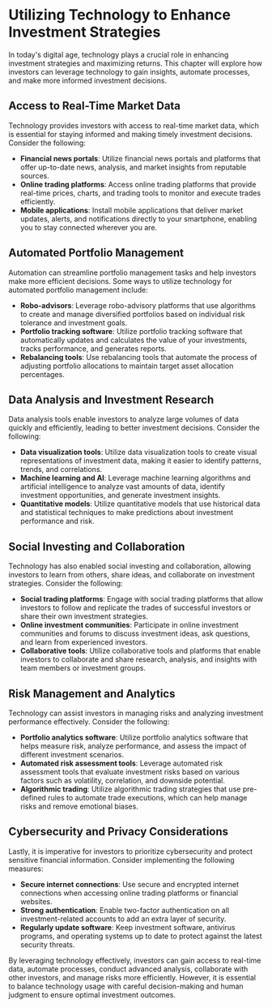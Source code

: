 Utilizing Technology to Enhance Investment Strategies
==============================================================

In today's digital age, technology plays a crucial role in enhancing investment strategies and maximizing returns. This chapter will explore how investors can leverage technology to gain insights, automate processes, and make more informed investment decisions.

Access to Real-Time Market Data
-------------------------------

Technology provides investors with access to real-time market data, which is essential for staying informed and making timely investment decisions. Consider the following:

* **Financial news portals**: Utilize financial news portals and platforms that offer up-to-date news, analysis, and market insights from reputable sources.
* **Online trading platforms**: Access online trading platforms that provide real-time prices, charts, and trading tools to monitor and execute trades efficiently.
* **Mobile applications**: Install mobile applications that deliver market updates, alerts, and notifications directly to your smartphone, enabling you to stay connected wherever you are.

Automated Portfolio Management
------------------------------

Automation can streamline portfolio management tasks and help investors make more efficient decisions. Some ways to utilize technology for automated portfolio management include:

* **Robo-advisors**: Leverage robo-advisory platforms that use algorithms to create and manage diversified portfolios based on individual risk tolerance and investment goals.
* **Portfolio tracking software**: Utilize portfolio tracking software that automatically updates and calculates the value of your investments, tracks performance, and generates reports.
* **Rebalancing tools**: Use rebalancing tools that automate the process of adjusting portfolio allocations to maintain target asset allocation percentages.

Data Analysis and Investment Research
-------------------------------------

Data analysis tools enable investors to analyze large volumes of data quickly and efficiently, leading to better investment decisions. Consider the following:

* **Data visualization tools**: Utilize data visualization tools to create visual representations of investment data, making it easier to identify patterns, trends, and correlations.
* **Machine learning and AI**: Leverage machine learning algorithms and artificial intelligence to analyze vast amounts of data, identify investment opportunities, and generate investment insights.
* **Quantitative models**: Utilize quantitative models that use historical data and statistical techniques to make predictions about investment performance and risk.

Social Investing and Collaboration
----------------------------------

Technology has also enabled social investing and collaboration, allowing investors to learn from others, share ideas, and collaborate on investment strategies. Consider the following:

* **Social trading platforms**: Engage with social trading platforms that allow investors to follow and replicate the trades of successful investors or share their own investment strategies.
* **Online investment communities**: Participate in online investment communities and forums to discuss investment ideas, ask questions, and learn from experienced investors.
* **Collaborative tools**: Utilize collaborative tools and platforms that enable investors to collaborate and share research, analysis, and insights with team members or investment groups.

Risk Management and Analytics
-----------------------------

Technology can assist investors in managing risks and analyzing investment performance effectively. Consider the following:

* **Portfolio analytics software**: Utilize portfolio analytics software that helps measure risk, analyze performance, and assess the impact of different investment scenarios.
* **Automated risk assessment tools**: Leverage automated risk assessment tools that evaluate investment risks based on various factors such as volatility, correlation, and downside potential.
* **Algorithmic trading**: Utilize algorithmic trading strategies that use pre-defined rules to automate trade executions, which can help manage risks and remove emotional biases.

Cybersecurity and Privacy Considerations
----------------------------------------

Lastly, it is imperative for investors to prioritize cybersecurity and protect sensitive financial information. Consider implementing the following measures:

* **Secure internet connections**: Use secure and encrypted internet connections when accessing online trading platforms or financial websites.
* **Strong authentication**: Enable two-factor authentication on all investment-related accounts to add an extra layer of security.
* **Regularly update software**: Keep investment software, antivirus programs, and operating systems up to date to protect against the latest security threats.

By leveraging technology effectively, investors can gain access to real-time data, automate processes, conduct advanced analysis, collaborate with other investors, and manage risks more efficiently. However, it is essential to balance technology usage with careful decision-making and human judgment to ensure optimal investment outcomes.
